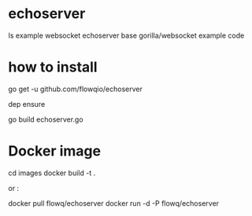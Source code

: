 # echoserver
 Is example websocket echoserver base gorilla/websocket example code

# how to install

go get -u github.com/flowqio/echoserver


dep ensure

go build echoserver.go



# Docker image

cd images
docker build -t <your tag> . 

or :

docker pull flowq/echoserver
docker run -d -P flowq/echoserver